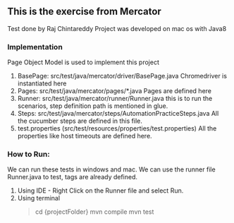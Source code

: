 ## This is the exercise from Mercator
Test done by Raj Chintareddy
Project was developed on mac os with Java8

### Implementation
Page Object Model is used to implement this project

1. BasePage: src/test/java/mercator/driver/BasePage.java
   Chromedriver is instantiated here
2. Pages: src/test/java/mercator/pages/*.java
   Pages are defined here
3. Runner: src/test/java/mercator/runner/Runner.java
   this is to run the scenarios, step definition path is mentioned in glue.
4. Steps: src/test/java/mercator/steps/AutomationPracticeSteps.java
   All the cucumber steps are defined in this file.
5. test.properties (src/test/resources/properties/test.properties)
   All the properties like host timeouts are defined here.

### How to Run: 
We can run these tests in windows and mac.
We can use the runner file Runner.java to test, tags are already defined.

1. Using IDE - Right Click on the Runner file and select Run.
2. Using terminal
   >cd {projectFolder}
   >mvn compile
   >mvn test
